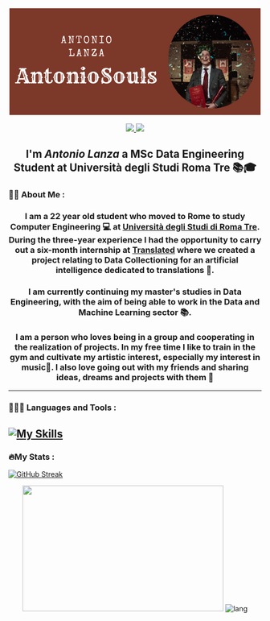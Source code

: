 <div align="center"> 
<img src="./static/AntonioSouls.png"/>
</div>

<p align="center">
    <a href="https://www.linkedin.com/in/antonio-lanza-25a342246/">
        <img src="https://img.shields.io/badge/LinkedIn-blue?logo=linkedin&logoColor=white&style=for-the-badge">
    </a>
    <a href="https://www.instagram.com/antonio.souls.lanza/">
        <img src="https://img.shields.io/badge/Instagram-violet?logo=instagram&logoColor=white&style=for-the-badge">
    </a>
</p>

<h2 align="center"> I'm <em>Antonio Lanza</em> a MSc Data Engineering Student at Università degli Studi Roma Tre 📚🎓
</h2>

### 🤵🏻 About Me :
<h3 align="center"> I am a 22 year old student who moved to Rome to study Computer Engineering 💻 at <ins>Università degli Studi di Roma Tre</ins>. During the three-year experience I had the opportunity to carry out a six-month internship at <ins>Translated</ins> where we created a project relating to Data Collectioning for an artificial intelligence dedicated to translations 🤖.
</h3>

<h3 align="center">I am currently continuing my master's studies in Data Engineering, with the aim of being able to work in the Data and Machine Learning sector 📚.
</h3>

<h3 align="center">I am a person who loves being in a group and cooperating in the realization of projects.
In my free time I like to train in the gym and cultivate my artistic interest, especially my interest in music🎵. I also love going out with my friends and sharing ideas, dreams and projects with them 🍻
</h3>

---
### 🧑🏻‍💻 Languages and Tools :
[![My Skills](https://skillicons.dev/icons?i=c,java,python,html,css,spring,git,github,postgres,docker,gradle,eclipse,idea,vscode,mysql,wordpress)](https://skillicons.dev)
---
### 🔥My Stats :
[![GitHub Streak](https://streak-stats.demolab.com?user=AntonioSouls&theme=dark&locale=it)](https://git.io/streak-stats)


<p align="center"> 

 <picture>
  <source
    srcset="https://github-readme-stats.vercel.app/api?title_color=3ed784&icon_color=9153DB&text_color=fff&custom_title=📈%20GitHub%20Stats&hide_rank=true&show_icons=true&include_all_commits=true&disable_animations=false&locale=en&hide_border=true&theme=transparent&username=AntonioSouls"
    media="(prefers-color-scheme: dark)"
  />
  <source
    srcset="https://github-readme-stats.vercel.app/api?title_color=3ed784&icon_color=9153DB&text_color=1F2328&custom_title=📈%20GitHub%20Stats&hide_rank=true&show_icons=true&include_all_commits=true&disable_animations=false&locale=en&hide_border=true&theme=transparent&username=AntonioSouls"
    media="(prefers-color-scheme: light), (prefers-color-scheme: no-preference)"
  />
  <img src="https://github-readme-stats.vercel.app/api?title_color=3ed784&icon_color=9153DB&custom_title=📈%20GitHub%20Stats&hide_rank=true&show_icons=true&include_all_commits=true&disable_animations=false&locale=en&hide_border=true&username=AntonioSouls" width="400" height="250"/>
</picture>

 <picture>
  <source
    srcset="https://github-readme-stats.vercel.app/api/top-langs?title_color=3ed784&icon_color=9153DB&text_color=fff&custom_title=🔥%20Most%20used%20languages&show_icons=true&locale=en&layout=compact&langs_count=8&hide_border=true&theme=transparent&username=AntonioSouls"
    media="(prefers-color-scheme: dark)"
  />
  <source
    srcset="https://github-readme-stats.vercel.app/api/top-langs?title_color=3ed784&icon_color=9153DB&text_color=1F2328&custom_title=🔥%20Most%20used%20languages&show_icons=true&locale=en&layout=compact&langs_count=8&hide_border=true&theme=transparent&username=AntonioSouls"
    media="(prefers-color-scheme: light), (prefers-color-scheme: no-preference)"
  />
  <img src="https://github-readme-stats.vercel.app/api/top-langs?title_color=3ed784&icon_color=9153DB&custom_title=🔥%20Most%20used%20languages&show_icons=true&locale=en&layout=compact&langs_count=8&hide_border=true&username=AntonioSouls" alt="lang" width="400" height="250"/> 
</picture>
